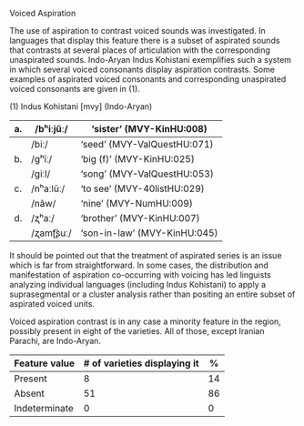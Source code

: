 Voiced Aspiration

The use of aspiration to contrast voiced sounds was investigated. In
languages that display this feature there is a subset of aspirated
sounds that contrasts at several places of articulation with the
corresponding unaspirated sounds. Indo-Aryan Indus Kohistani exemplifies
such a system in which several voiced consonants display aspiration
contrasts. Some examples of aspirated voiced consonants and
corresponding unaspirated voiced consonants are given in (1).

(1) <span id="_Ref12343426" class="anchor"></span>Indus Kohistani
    \[mvy\] (Indo-Aryan)

| a.  | /bʰiːjũː/ | ‘sister’ (MVY-KinHU:008)     |
|-----|-----------|------------------------------|
|     | /biː/     | ‘seed’ (MVY-ValQuestHU:071)  |
| b.  | /ɡʰĩː/    | ‘big (f)’ (MVY-KinHU:025)    |
|     | /ɡiːl/    | ‘song’ (MVY-ValQuestHU:053)  |
| c.  | /nʰaːlũː/ | ‘to see’ (MVY-40listHU:029)  |
|     | /nãw/     | ‘nine’ (MVY-NumHU:009)       |
| d.  | /ʐʰaː/    | ‘brother’ (MVY-KinHU:007)    |
|     | /ʐamʈ͡ʂuː/ | ‘son-in-law’ (MVY-KinHU:045) |

It should be pointed out that the treatment of aspirated series is an
issue which is far from straightforward. In some cases, the distribution
and manifestation of aspiration co-occurring with voicing has led
linguists analyzing individual languages (including Indus Kohistani) to
apply a suprasegmental or a cluster analysis rather than positing an
entire subset of aspirated voiced units.

Voiced aspiration contrast is in any case a minority feature in the
region, possibly present in eight of the varieties. All of those, except
Iranian Parachi, are Indo-Aryan.

| Feature value | \# of varieties displaying it | %   |
|---------------|-------------------------------|-----|
| Present       | 8                             | 14  |
| Absent        | 51                            | 86  |
| Indeterminate | 0                             | 0   |


